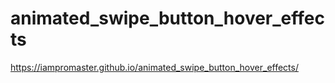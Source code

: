 # animated_swipe_button_hover_effects
https://iampromaster.github.io/animated_swipe_button_hover_effects/

